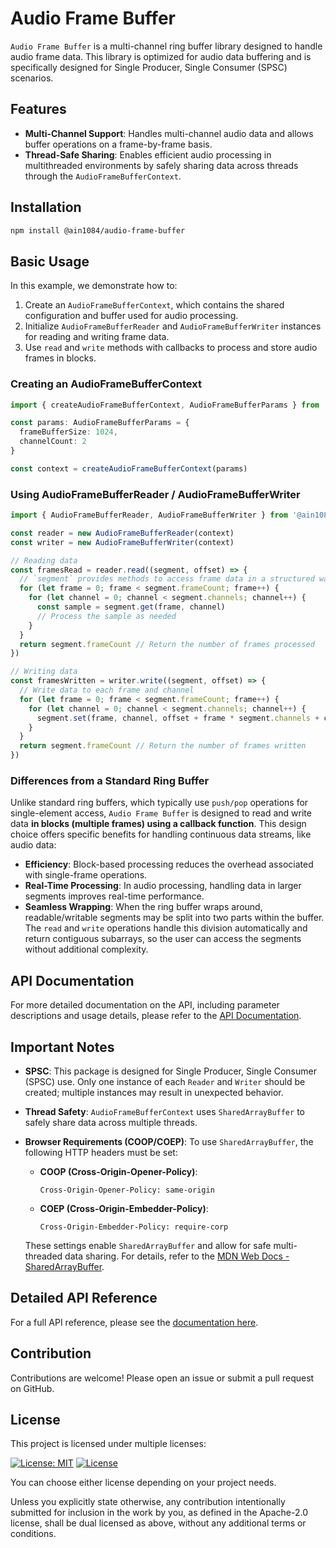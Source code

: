 # Audio Frame Buffer

`Audio Frame Buffer` is a multi-channel ring buffer library designed to handle audio frame data. This library is optimized for audio data buffering and is specifically designed for Single Producer, Single Consumer (SPSC) scenarios.

## Features

- **Multi-Channel Support**: Handles multi-channel audio data and allows buffer operations on a frame-by-frame basis.
- **Thread-Safe Sharing**: Enables efficient audio processing in multithreaded environments by safely sharing data across threads through the `AudioFrameBufferContext`.

## Installation

```bash
npm install @ain1084/audio-frame-buffer
```

## Basic Usage

In this example, we demonstrate how to:

1. Create an `AudioFrameBufferContext`, which contains the shared configuration and buffer used for audio processing.
2. Initialize `AudioFrameBufferReader` and `AudioFrameBufferWriter` instances for reading and writing frame data.
3. Use `read` and `write` methods with callbacks to process and store audio frames in blocks.

### Creating an AudioFrameBufferContext

```typescript
import { createAudioFrameBufferContext, AudioFrameBufferParams } from '@ain1084/audio-frame-buffer'

const params: AudioFrameBufferParams = {
  frameBufferSize: 1024,
  channelCount: 2
}

const context = createAudioFrameBufferContext(params)
```

### Using AudioFrameBufferReader / AudioFrameBufferWriter

```typescript
import { AudioFrameBufferReader, AudioFrameBufferWriter } from '@ain1084/audio-frame-buffer'

const reader = new AudioFrameBufferReader(context)
const writer = new AudioFrameBufferWriter(context)

// Reading data
const framesRead = reader.read((segment, offset) => {
  // `segment` provides methods to access frame data in a structured way.
  for (let frame = 0; frame < segment.frameCount; frame++) {
    for (let channel = 0; channel < segment.channels; channel++) {
      const sample = segment.get(frame, channel)
      // Process the sample as needed
    }
  }
  return segment.frameCount // Return the number of frames processed
})

// Writing data
const framesWritten = writer.write((segment, offset) => {
  // Write data to each frame and channel
  for (let frame = 0; frame < segment.frameCount; frame++) {
    for (let channel = 0; channel < segment.channels; channel++) {
      segment.set(frame, channel, offset + frame * segment.channels + channel)
    }
  }
  return segment.frameCount // Return the number of frames written
})
```

### Differences from a Standard Ring Buffer

Unlike standard ring buffers, which typically use `push/pop` operations for single-element access, `Audio Frame Buffer` is designed to read and write data **in blocks (multiple frames) using a callback function**. This design choice offers specific benefits for handling continuous data streams, like audio data:

- **Efficiency**: Block-based processing reduces the overhead associated with single-frame operations.
- **Real-Time Processing**: In audio processing, handling data in larger segments improves real-time performance.
- **Seamless Wrapping**: When the ring buffer wraps around, readable/writable segments may be split into two parts within the buffer. The `read` and `write` operations handle this division automatically and return contiguous subarrays, so the user can access the segments without additional complexity.

## API Documentation

For more detailed documentation on the API, including parameter descriptions and usage details, please refer to the [API Documentation](https://ain1084.github.io/audio-frame-buffer).

## Important Notes

- **SPSC**: This package is designed for Single Producer, Single Consumer (SPSC) use. Only one instance of each `Reader` and `Writer` should be created; multiple instances may result in unexpected behavior.
- **Thread Safety**: `AudioFrameBufferContext` uses `SharedArrayBuffer` to safely share data across multiple threads.
- **Browser Requirements (COOP/COEP)**: To use `SharedArrayBuffer`, the following HTTP headers must be set:

  - **COOP (Cross-Origin-Opener-Policy)**:

    ```text
    Cross-Origin-Opener-Policy: same-origin
    ```

  - **COEP (Cross-Origin-Embedder-Policy)**:

    ```text
    Cross-Origin-Embedder-Policy: require-corp
    ```

  These settings enable `SharedArrayBuffer` and allow for safe multi-threaded data sharing. For details, refer to the [MDN Web Docs - SharedArrayBuffer](https://developer.mozilla.org/en-US/docs/Web/JavaScript/Reference/Global_Objects/SharedArrayBuffer).

## Detailed API Reference

For a full API reference, please see the [documentation here](https://ain1084.github.io/audio-frame-buffer).

## Contribution

Contributions are welcome! Please open an issue or submit a pull request on GitHub.

## License

This project is licensed under multiple licenses:

[![License: MIT](https://img.shields.io/badge/License-MIT-yellow.svg)](https://opensource.org/licenses/MIT)  [![License](https://img.shields.io/badge/License-Apache_2.0-blue.svg)](https://opensource.org/licenses/Apache-2.0)

You can choose either license depending on your project needs.

Unless you explicitly state otherwise, any contribution intentionally submitted for inclusion in the work by you, as defined in the Apache-2.0 license, shall be dual licensed as above, without any additional terms or conditions.